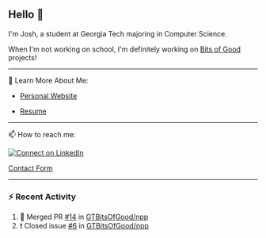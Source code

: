 ## Hello 👋

I'm Josh, a student at Georgia Tech majoring in Computer Science.

When I'm not working on school, I'm definitely working on [Bits of Good](https://bitsofgood.org) projects!

---

📖 Learn More About Me:

* [Personal Website](https://mcfarl.in)

* [Resume](https://www.dropbox.com/s/xak4fdv0h2ghhhy/JoshuaMcFarlin_Resume.pdf?dl=0)

---

📫 How to reach me:

[![Connect on LinkedIn](https://img.shields.io/badge/--linkedin?label=LinkedIn&logo=LinkedIn&style=social)](https://www.linkedin.com/in/joshmcfarlin)

[Contact Form](https://mcfarl.in/contact)

---

### :zap: Recent Activity

<!--START_SECTION:activity-->
1. 🎉 Merged PR [#14](https://github.com//GTBitsOfGood/npp/pull/14) in [GTBitsOfGood/npp](https://github.com//GTBitsOfGood/npp)
2. ❗️ Closed issue [#6](https://github.com//GTBitsOfGood/npp/issues/6) in [GTBitsOfGood/npp](https://github.com//GTBitsOfGood/npp)
<!--END_SECTION:activity-->

